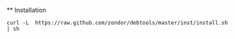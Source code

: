 
** Installation
```
curl -L  https://raw.github.com/zondor/debtools/master/inst/install.sh | sh
```
